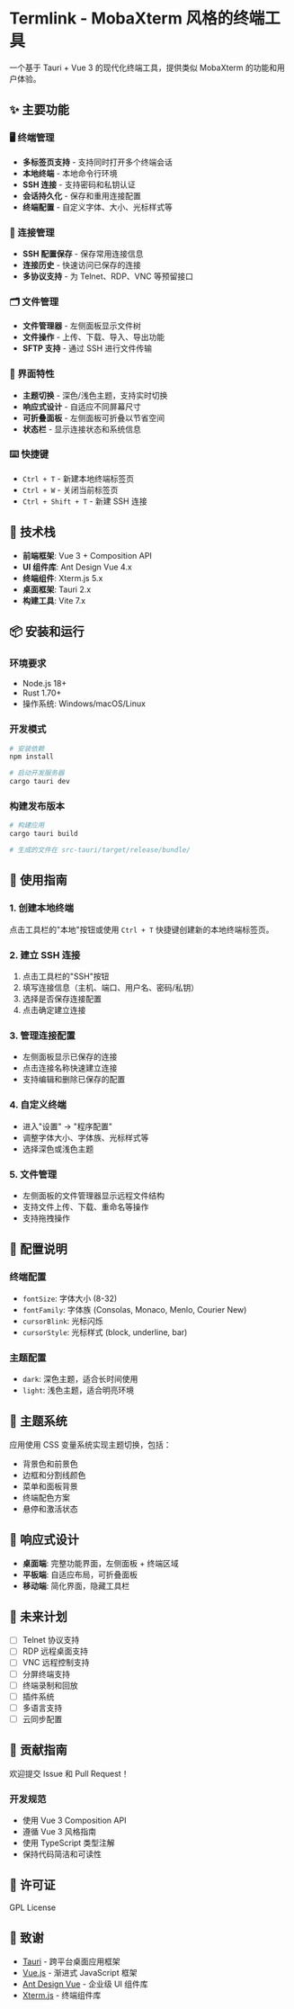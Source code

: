 # Termlink - MobaXterm 风格的终端工具

一个基于 Tauri + Vue 3 的现代化终端工具，提供类似 MobaXterm 的功能和用户体验。

## ✨ 主要功能

### 🖥️ 终端管理
- **多标签页支持** - 支持同时打开多个终端会话
- **本地终端** - 本地命令行环境
- **SSH 连接** - 支持密码和私钥认证
- **会话持久化** - 保存和重用连接配置
- **终端配置** - 自定义字体、大小、光标样式等

### 🔧 连接管理
- **SSH 配置保存** - 保存常用连接信息
- **连接历史** - 快速访问已保存的连接
- **多协议支持** - 为 Telnet、RDP、VNC 等预留接口

### 🗂️ 文件管理
- **文件管理器** - 左侧面板显示文件树
- **文件操作** - 上传、下载、导入、导出功能
- **SFTP 支持** - 通过 SSH 进行文件传输

### 🎨 界面特性
- **主题切换** - 深色/浅色主题，支持实时切换
- **响应式设计** - 自适应不同屏幕尺寸
- **可折叠面板** - 左侧面板可折叠以节省空间
- **状态栏** - 显示连接状态和系统信息

### ⌨️ 快捷键
- `Ctrl + T` - 新建本地终端标签页
- `Ctrl + W` - 关闭当前标签页
- `Ctrl + Shift + T` - 新建 SSH 连接

## 🚀 技术栈

- **前端框架**: Vue 3 + Composition API
- **UI 组件库**: Ant Design Vue 4.x
- **终端组件**: Xterm.js 5.x
- **桌面框架**: Tauri 2.x
- **构建工具**: Vite 7.x

## 📦 安装和运行

### 环境要求
- Node.js 18+
- Rust 1.70+
- 操作系统: Windows/macOS/Linux

### 开发模式
```bash
# 安装依赖
npm install

# 启动开发服务器
cargo tauri dev
```

### 构建发布版本
```bash
# 构建应用
cargo tauri build

# 生成的文件在 src-tauri/target/release/bundle/
```

## 🎯 使用指南

### 1. 创建本地终端
点击工具栏的"本地"按钮或使用 `Ctrl + T` 快捷键创建新的本地终端标签页。

### 2. 建立 SSH 连接
1. 点击工具栏的"SSH"按钮
2. 填写连接信息（主机、端口、用户名、密码/私钥）
3. 选择是否保存连接配置
4. 点击确定建立连接

### 3. 管理连接配置
- 左侧面板显示已保存的连接
- 点击连接名称快速建立连接
- 支持编辑和删除已保存的配置

### 4. 自定义终端
- 进入"设置" → "程序配置"
- 调整字体大小、字体族、光标样式等
- 选择深色或浅色主题

### 5. 文件管理
- 左侧面板的文件管理器显示远程文件结构
- 支持文件上传、下载、重命名等操作
- 支持拖拽操作

## 🔧 配置说明

### 终端配置
- `fontSize`: 字体大小 (8-32)
- `fontFamily`: 字体族 (Consolas, Monaco, Menlo, Courier New)
- `cursorBlink`: 光标闪烁
- `cursorStyle`: 光标样式 (block, underline, bar)

### 主题配置
- `dark`: 深色主题，适合长时间使用
- `light`: 浅色主题，适合明亮环境

## 🎨 主题系统

应用使用 CSS 变量系统实现主题切换，包括：

- 背景色和前景色
- 边框和分割线颜色
- 菜单和面板背景
- 终端配色方案
- 悬停和激活状态

## 📱 响应式设计

- **桌面端**: 完整功能界面，左侧面板 + 终端区域
- **平板端**: 自适应布局，可折叠面板
- **移动端**: 简化界面，隐藏工具栏

## 🔮 未来计划

- [ ] Telnet 协议支持
- [ ] RDP 远程桌面支持
- [ ] VNC 远程控制支持
- [ ] 分屏终端支持
- [ ] 终端录制和回放
- [ ] 插件系统
- [ ] 多语言支持
- [ ] 云同步配置

## 🤝 贡献指南

欢迎提交 Issue 和 Pull Request！

### 开发规范
- 使用 Vue 3 Composition API
- 遵循 Vue 3 风格指南
- 使用 TypeScript 类型注解
- 保持代码简洁和可读性

## 📄 许可证

GPL License

## 🙏 致谢

- [Tauri](https://tauri.app/) - 跨平台桌面应用框架
- [Vue.js](https://vuejs.org/) - 渐进式 JavaScript 框架
- [Ant Design Vue](https://antdv.com/) - 企业级 UI 组件库
- [Xterm.js](https://xtermjs.org/) - 终端组件库

